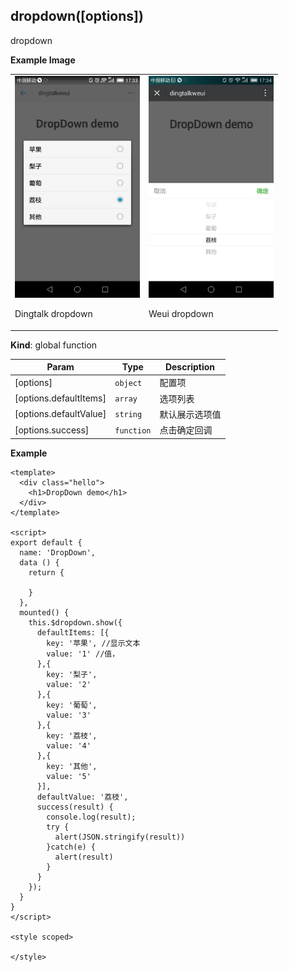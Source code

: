 <a name="dropdown"></a>

## dropdown([options])
dropdown

**Example Image** 
<table border="0">
    <tr>
        <td>
            <img alt="Dingtalk dropdown" src="./images/dropdown_dingtalk.jpeg" width=200 />
            <p>Dingtalk dropdown</p>
        </td>
        <td>
            <img alt="Weui dropdown" src="./images/dropdown_weui.jpeg" width=200 />
            <p>Weui dropdown</p>
        </td>
    </tr>
</table>


**Kind**: global function  

| Param | Type | Description |
| --- | --- | --- |
| [options] | <code>object</code> | 配置项 |
| [options.defaultItems] | <code>array</code> | 选项列表 |
| [options.defaultValue] | <code>string</code> | 默认展示选项值 |
| [options.success] | <code>function</code> | 点击确定回调 |

**Example**  

```
<template>
  <div class="hello">
    <h1>DropDown demo</h1>
  </div>
</template>

<script>
export default {
  name: 'DropDown',
  data () {
    return {
      
    }
  },
  mounted() {
    this.$dropdown.show({
      defaultItems: [{
        key: '苹果', //显示文本
        value: '1' //值，
      },{
        key: '梨子',
        value: '2'
      },{
        key: '葡萄',
        value: '3'
      },{
        key: '荔枝',
        value: '4'
      },{
        key: '其他',
        value: '5'
      }],
      defaultValue: '荔枝',
      success(result) {
        console.log(result);
        try {
          alert(JSON.stringify(result))
        }catch(e) {
          alert(result)
        }
      }
    });
  }
}
</script>

<style scoped>

</style>

```
